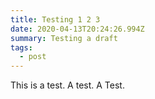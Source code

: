 ```yaml
---
title: Testing 1 2 3
date: 2020-04-13T20:24:26.994Z
summary: Testing a draft
tags:
  - post
---
```

This is a test. A test. A Test.